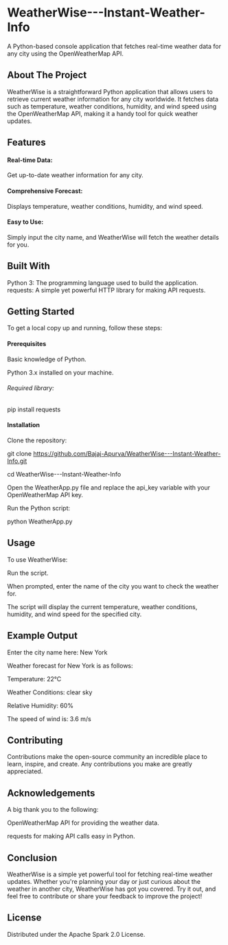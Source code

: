 # WeatherWise---Instant-Weather-Info
A Python-based console application that fetches real-time weather data for any city using the OpenWeatherMap API.

## About The Project
WeatherWise is a straightforward Python application that allows users to retrieve current weather information for any city worldwide. It fetches data such as temperature, weather conditions, humidity, and wind speed using the OpenWeatherMap API, making it a handy tool for quick weather updates.

## Features
#### Real-time Data: 
Get up-to-date weather information for any city.
#### Comprehensive Forecast:
Displays temperature, weather conditions, humidity, and wind speed.
#### Easy to Use: 
Simply input the city name, and WeatherWise will fetch the weather details for you.

## Built With
Python 3: The programming language used to build the application.
requests: A simple yet powerful HTTP library for making API requests.

## Getting Started
To get a local copy up and running, follow these steps:

#### Prerequisites
Basic knowledge of Python.

Python 3.x installed on your machine.

###### Required library:
pip install requests

#### Installation
Clone the repository:

git clone https://github.com/Bajaj-Apurva/WeatherWise---Instant-Weather-Info.git

cd WeatherWise---Instant-Weather-Info

Open the WeatherApp.py file and replace the api_key variable with your OpenWeatherMap API key.

Run the Python script:

python WeatherApp.py

## Usage
To use WeatherWise:

Run the script.

When prompted, enter the name of the city you want to check the weather for.

The script will display the current temperature, weather conditions, humidity, and wind speed for the specified city.

## Example Output
Enter the city name here: New York

Weather forecast for New York is as follows:

Temperature: 22°C

Weather Conditions: clear sky

Relative Humidity: 60%

The speed of wind is: 3.6 m/s

## Contributing
Contributions make the open-source community an incredible place to learn, inspire, and create. Any contributions you make are greatly appreciated.

## Acknowledgements
A big thank you to the following:

OpenWeatherMap API for providing the weather data.

requests for making API calls easy in Python.

## Conclusion
WeatherWise is a simple yet powerful tool for fetching real-time weather updates. Whether you're planning your day or just curious about the weather in another city, WeatherWise has got you covered. Try it out, and feel free to contribute or share your feedback to improve the project!

## License
Distributed under the Apache Spark 2.0 License.
